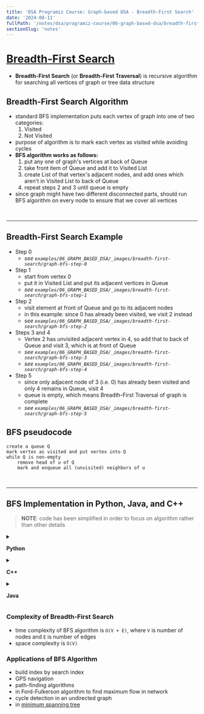 ```yaml
---
title: 'DSA Programiz Course: Graph-based DSA - Breadth-First Search'
date: '2024-08-11'
fullPath: '/notes/dsa/programiz-course/06-graph-based-dsa/breadth-first-search'
sectionSlug: 'notes'
---
```


# [Breadth-First Search](https://www.programiz.com/dsa/graph-bfs)

- **Breadth-First Search** (or **Breadth-First Traversal**) is recursive algorithm for searching all vertices of graph or tree data structure

## Breadth-First Search Algorithm

- standard BFS implementation puts each vertex of graph into one of two categories:
    1. Visited
    2. Not Visited
- purpose of algorithm is to mark each vertex as visited while avoiding cycles
- **BFS algorithm works as follows:**
    1. put any one of graph's vertices at back of Queue
    2. take front item of Queue and add it to Visited List
    3. create List of that vertex's adjacent nodes, and add ones which aren't in Visited List to back of Queue
    4. repeat steps 2 and 3 until queue is empty
- since graph might have two different disconnected parts, should run BFS algorithm on every node to ensure that we cover all vertices

<br/>

---

## Breadth-First Search Example

- Step 0
    - _see `examples/06_GRAPH_BASED_DSA/_images/breadth-first-search/graph-bfs-step-0`_
- Step 1
    - start from vertex 0
    - put it in Visited List and put its adjacent vertices in Queue
    - _see `examples/06_GRAPH_BASED_DSA/_images/breadth-first-search/graph-bfs-step-1`_
- Step 2
    - visit element at front of Queue and go to its adjacent nodes
    - in this example: since 0 has already been visited, we visit 2 instead
    - _see `examples/06_GRAPH_BASED_DSA/_images/breadth-first-search/graph-bfs-step-2`_
- Steps 3 and 4
    - Vertex 2 has unvisited adjacent vertex in 4, so add that to back of Queue and visit 3, which is at front of Queue
    - _see `examples/06_GRAPH_BASED_DSA/_images/breadth-first-search/graph-bfs-step-3`_
    - _see `examples/06_GRAPH_BASED_DSA/_images/breadth-first-search/graph-bfs-step-4`_
- Step 5
    - since only adjacent node of 3 (i.e. 0) has already been visited and only 4 remains in Queue, visit 4
    - queue is empty, which means Breadth-First Traversal of graph is complete
    - _see `examples/06_GRAPH_BASED_DSA/_images/breadth-first-search/graph-bfs-step-5`_

## BFS pseudocode

```
create a queue Q
mark vertex as visited and put vertex into Q
while Q is non-empty
    remove head of u of Q
    mark and enqueue all (unvisited) neighbors of u
```

<br/>

---

## BFS Implementation in Python, Java, and C++

> **NOTE**: code has been simplified in order to focus on algorithm rather than other details

<details>

<summary>

**Python**

</summary>

```python
import collections

# BFS algorithm
def bfs(graph, root):

    visited, queue = set(), collections.deque([root])
    visited.add(root)

    while queue:

        # Dequeue a vertex from queue
        vertex = queue.popleft()
        print(str(vertex) + " ", end="")

        # If not visited, mark it as visited, and
        # enqueue it
        for neighbour in graph[vertex]:
            if neighbour not in visited:
                visited.add(neighbour)
                queue.append(neighbour)


if __name__ == '__main__':
    graph = {0: [1, 2], 1: [2], 2: [3], 3: [1, 2]}
    print("Following is Breadth First Traversal: ")
    bfs(graph, 0)

```

</details>

<details>

<summary>

**C++**

</summary>

```cpp
#include <iostream>
#include <list>

using namespace std;

class Graph {
  int numVertices;
  list<int>* adjLists;
  bool* visited;

   public:
  Graph(int vertices);
  void addEdge(int src, int dest);
  void BFS(int startVertex);
};

// Create a graph with given vertices,
// and maintain an adjacency list
Graph::Graph(int vertices) {
  numVertices = vertices;
  adjLists = new list<int>[vertices];
}

// Add edges to the graph
void Graph::addEdge(int src, int dest) {
  adjLists[src].push_back(dest);
  adjLists[dest].push_back(src);
}

// BFS algorithm
void Graph::BFS(int startVertex) {
  visited = new bool[numVertices];
  for (int i = 0; i < numVertices; i++)
    visited[i] = false;

  list<int> queue;

  visited[startVertex] = true;
  queue.push_back(startVertex);

  list<int>::iterator i;

  while (!queue.empty()) {
    int currVertex = queue.front();
    cout << "Visited " << currVertex << " ";
    queue.pop_front();

    for (i = adjLists[currVertex].begin(); i != adjLists[currVertex].end(); ++i) {
      int adjVertex = *i;
      if (!visited[adjVertex]) {
        visited[adjVertex] = true;
        queue.push_back(adjVertex);
      }
    }
  }
}

int main() {
  Graph g(4);
  g.addEdge(0, 1);
  g.addEdge(0, 2);
  g.addEdge(1, 2);
  g.addEdge(2, 0);
  g.addEdge(2, 3);
  g.addEdge(3, 3);

  g.BFS(2);

  return 0;
}

```

</details>

<details>

<summary>

**Java**

</summary>

```java
import java.util.*;

public class Graph {
  private int V;
  private LinkedList<Integer> adj[];

  // Create a graph
  Graph(int v) {
    V = v;
    adj = new LinkedList[v];
    for (int i = 0; i < v; ++i)
      adj[i] = new LinkedList();
  }

  // Add edges to the graph
  void addEdge(int v, int w) {
    adj[v].add(w);
  }

  // BFS algorithm
  void BFS(int s) {

    boolean visited[] = new boolean[V];

    LinkedList<Integer> queue = new LinkedList();

    visited[s] = true;
    queue.add(s);

    while (queue.size() != 0) {
      s = queue.poll();
      System.out.print(s + " ");

      Iterator<Integer> i = adj[s].listIterator();
      while (i.hasNext()) {
        int n = i.next();
        if (!visited[n]) {
          visited[n] = true;
          queue.add(n);
        }
      }
    }
  }

  public static void main(String args[]) {
    Graph g = new Graph(4);

    g.addEdge(0, 1);
    g.addEdge(0, 2);
    g.addEdge(1, 2);
    g.addEdge(2, 0);
    g.addEdge(2, 3);
    g.addEdge(3, 3);

    System.out.println("Following is Breadth First Traversal " + "(starting from vertex 2)");

    g.BFS(2);
  }
}

```

</details>

### Complexity of Breadth-First Search

- time complexity of BFS algorithm is `O(V + E)`, where `V` is number of nodes and `E` is number of edges
- space complexity is `O(V)`

### Applications of BFS Algorithm

- build index by search index
- GPS navigation
- path-finding algorithms
- in Ford-Fulkerson algorithm to find maximum flow in network
- cycle detection in an undirected graph
- in [minimum spanning tree](https://www.programiz.com/dsa/spanning-tree-and-minimum-spanning-tree)
